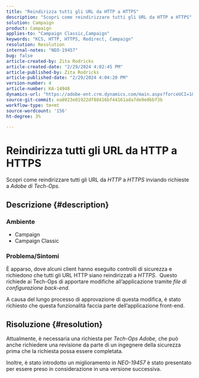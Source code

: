 ```yaml
---
title: "Reindirizza tutti gli URL da HTTP a HTTPS"
description: "Scopri come reindirizzare tutti gli URL da HTTP a HTTPS"
solution: Campaign
product: Campaign
applies-to: "Campaign Classic,Campaign"
keywords: "KCS, HTTP, HTTPS, Redirect, Campaign"
resolution: Resolution
internal-notes: "NEO-19457"
bug: false
article-created-by: Zita Rodricks
article-created-date: "2/29/2024 4:02:45 PM"
article-published-by: Zita Rodricks
article-published-date: "2/29/2024 4:04:20 PM"
version-number: 4
article-number: KA-14948
dynamics-url: "https://adobe-ent.crm.dynamics.com/main.aspx?forceUCI=1&pagetype=entityrecord&etn=knowledgearticle&id=d02ba5f8-1bd7-ee11-9078-000d3a3110f0"
source-git-commit: ea8023e01922df88416bf44161ada7de9e0bbf3b
workflow-type: tm+mt
source-wordcount: '156'
ht-degree: 3%

---
```


# Reindirizza tutti gli URL da HTTP a HTTPS


Scopri come reindirizzare tutti gli URL da *HTTP* a *HTTPS* inviando richieste a *Adobe di Tech-Ops.*

## Descrizione {#description}


### Ambiente

- Campaign
- Campaign Classic


### Problema/Sintomi

È apparso, dove alcuni client hanno eseguito controlli di sicurezza e richiedono che tutti gli URL HTTP siano reindirizzati a *HTTPS*.  Questo richiede ai Tech-Ops di apportare modifiche all’applicazione tramite *file di configurazione back-end.*

A causa del lungo processo di approvazione di questa modifica, è stato richiesto che questa funzionalità faccia parte dell’applicazione front-end.


## Risoluzione {#resolution}


Attualmente, è necessaria una richiesta per *Tech-Ops Adobe,* che può anche richiedere una revisione da parte di un ingegnere della sicurezza prima che la richiesta possa essere completata.

Inoltre, è stato introdotto un miglioramento in *NEO-19457* è stato presentato per essere preso in considerazione in una versione successiva.
